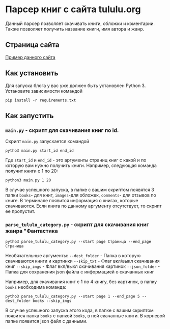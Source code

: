 # Парсер книг с сайта tululu.org
Данный парсер позволяет скачивать книги, обложки и коментарии. Также позволяет получить название книги, имя автора и жанр. 

## Страница сайта

[Пример данного сайта](https://rikoze777.github.io/parsing_online_library/pages/index1.html)


## Как установить

Для запуска блога у вас уже должен быть установлен Python 3.
Установите зависимости командой 
```
pip install -r requirements.txt
```

## Как запустить

### `main.py` - скрипт для скачивания книг по id.
Скрипт `main.py` запускается командой 
```
pytho3 main.py start_id end_id
```
Где `start_id` и `end_id` - это аргументы страниц книг с какой и по которую вам нужно получить книги.
Например, следующая команда получит книги с 1 по 20:
```
python3 main.py 1 20
```
В случае успешного запуска, в папке с вашим скриптом появятся 3 папки `books`- для книг, `images`-для обложек, `comments`- для отзывов по книге. В терминале появится информация о книгах, которые скачиваются. Если книга по данному аргументу отсутствует, то скрипт ее пропустит.

### `parse_tululu_category.py` - скрипт для скачивания книг жанра "Фантастика

```
pytho3 parse_tululu_category.py --start page Страница --end_page Страница
```
Необязательные аргументы:
`--dest_folder` - Папка в которую скачиваются книги и картинки
`--skip_txt` - Флаг вкл/выкл скачивания книг
`--skip_imgs` - Флаг вкл/выкл скачивания картинок
`--json_folder` - Папка для сохранения json файла с информацией о скачанных книг

Например, для скачивания книг с 1 по 4 книгу, без картинок, в папку `books` необходима команда:
```
pytho3 parse_tululu_category.py --start page 1 --end_page 5 --dest_folder books --skip_imgs
```

В случае успешного запуска этого кода, в папке с вашим скриптом появится папка `books` с папкой `books`, в ней скачанные книги. В корневой папке появится json файл с данными.
